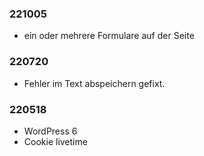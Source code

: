 ###  221005

* ein oder mehrere Formulare auf der Seite

###  220720

* Fehler im Text abspeichern gefixt.

###  220518

* WordPress 6
* Cookie livetime
